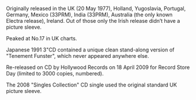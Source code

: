 Originally released in the UK (20 May 1977), Holland, Yugoslavia, Portugal, Germany, Mexico (33PRM), India (33PRM), Australia (the only known Electra release), Ireland. Out of those only the Irish release didn’t have a picture sleeve.

Peaked at No.17 in UK charts.

Japanese 1991 3"CD contained a unique clean stand-along version of "Tenement Funster", which never appeared anywhere else.

Re-released on CD by Hollywood Records on 18 April 2009 for Record Store Day (limited to 3000 copies, numbered).

The 2008 "Singles Collection" CD single used the original standard UK picture sleeve.
